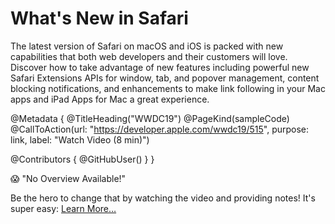 # What's New in Safari

The latest version of Safari on macOS and iOS is packed with new capabilities that both web developers and their customers will love. Discover how to take advantage of new features including powerful new Safari Extensions APIs for window, tab, and popover management, content blocking notifications, and enhancements to make link following in your Mac apps and iPad Apps for Mac a great experience.

@Metadata {
   @TitleHeading("WWDC19")
   @PageKind(sampleCode)
   @CallToAction(url: "https://developer.apple.com/wwdc19/515", purpose: link, label: "Watch Video (8 min)")

   @Contributors {
      @GitHubUser(<replace this with your GitHub handle>)
   }
}

😱 "No Overview Available!"

Be the hero to change that by watching the video and providing notes! It's super easy:
 [Learn More…](https://wwdcnotes.github.io/WWDCNotes/documentation/wwdcnotes/contributing)
